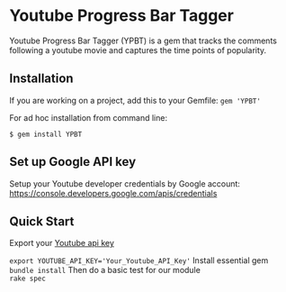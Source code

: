 # Youtube Progress Bar Tagger

Youtube Progress Bar Tagger (YPBT) is a gem that tracks the comments following a youtube movie and captures the time points of popularity.

## Installation

If you are working on a project, add this to your Gemfile: `gem 'YPBT'`

For ad hoc installation from command line:

`$ gem install YPBT`

## Set up Google API key

Setup your Youtube developer credentials by Google account: 
https://console.developers.google.com/apis/credentials

## Quick Start  
Export your [Youtube api key](https://console.developers.google.com/apis/credentials)  
  
`export YOUTUBE_API_KEY='Your_Youtube_API_Key'`
Install essential gem
`bundle install`
Then do a basic test for our module  
`rake spec`

